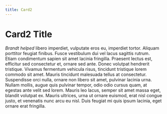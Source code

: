 ```yaml
---
title: Card2
---
```

# Card2 Title

*Brandt helped* libero imperdiet, vulputate eros eu, imperdiet tortor. Aliquam porttitor feugiat finibus. Fusce vestibulum dui vel lacus sagittis rutrum. Etiam condimentum sapien sit amet lacinia fringilla. Praesent lectus est, efficitur sed consectetur et, ornare sed ante. Donec volutpat hendrerit tristique. Vivamus fermentum vehicula risus, tincidunt tristique lorem commodo sit amet. Mauris tincidunt malesuada tellus at consectetur. Suspendisse orci nulla, ornare non libero sit amet, pulvinar lacinia urna. Nullam mollis, augue quis pulvinar tempor, odio odio cursus quam, at egestas ante velit sed lorem. Mauris leo lacus, semper sit amet massa eget, blandit volutpat ex. Mauris ultrices, urna ut ornare euismod, erat nisl congue justo, et venenatis nunc arcu eu nisl. Duis feugiat mi quis ipsum lacinia, eget ornare erat fringilla.